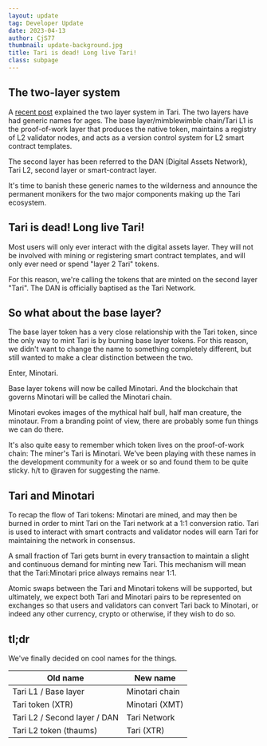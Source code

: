 ```yaml
---
layout: update
tag: Developer Update
date: 2023-04-13
author: CjS77
thumbnail: update-background.jpg
title: Tari is dead! Long live Tari!
class: subpage
---
```


## The two-layer system

A [recent post](/updates/2023-03-24-update-104.html) explained the two layer system in Tari. The two layers have had
generic names for ages. The base layer/mimblewimble chain/Tari L1 is the proof-of-work layer that produces the native
token,
maintains a registry of L2 validator nodes, and acts as a version control system for L2 smart contract templates.

The second layer has been referred to the DAN (Digital Assets Network), Tari L2, second layer or smart-contract
layer.

It's time to banish these generic names to the wilderness and announce the permanent monikers for the two major
components making
up the Tari ecosystem.

## Tari is dead! Long live Tari!

Most users will only ever interact with the digital assets layer. They will not be involved with mining or
registering smart contract templates, and will only ever need or spend "layer 2 Tari" tokens.

For this reason, we're calling the tokens that are minted on the second layer "Tari". The DAN is officially baptised
as the Tari Network.

## So what about the base layer?

The base layer token has a very close relationship with the Tari token, since the only way to mint Tari is by
burning base layer tokens. For this reason, we didn't want to change the name to something completely different, but
still wanted to make a clear distinction between the two.

Enter, Minotari.

Base layer tokens will now be called Minotari. And the blockchain that governs Minotari will be called the Minotari
chain.

Minotari evokes images of the mythical half bull, half man creature, the minotaur. From a branding point of view,
there are probably some fun things we can do there.

It's also quite easy to remember which token lives on the proof-of-work chain: The miner's Tari is Minotari. We've
been playing with these names in the development community for a week or so and found them to be quite sticky. h/t
to @raven for suggesting the name.

## Tari and Minotari

To recap the flow of Tari tokens: Minotari are mined, and may then be burned in order to mint Tari on the Tari
network at a 1:1 conversion ratio. Tari is used to interact with smart contracts and validator nodes will earn Tari
for maintaining the network in consensus.

A small fraction of Tari gets burnt in every transaction to maintain a slight and continuous demand for minting new
Tari. This mechanism will mean that the Tari:Minotari price always remains near 1:1.

Atomic swaps between the Tari and Minotari tokens will be supported, but ultimately, we expect both Tari and
Minotari pairs to be represented on exchanges so that users and validators can
convert Tari back to Minotari, or indeed any other currency, crypto or otherwise, if they wish to do so.

## tl;dr

We've finally decided on cool names for the things.

| Old name                     | New name       |
| ---------------------------- | -------------- |
| Tari L1 / Base layer         | Minotari chain |
| Tari token (XTR)             | Minotari (XMT) |
| Tari L2 / Second layer / DAN | Tari Network   |
| Tari L2 token (thaums)       | Tari (XTR)     |
